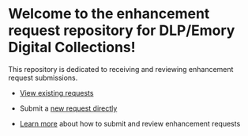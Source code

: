 # Welcome to the enhancement request repository for DLP/Emory Digital Collections! 

This repository is dedicated to receiving and reviewing enhancement request submissions. 

* [View existing requests](https://github.com/emory-libraries/dlp-enhance/projects/1)

* Submit a [new request directly](https://github.com/emory-libraries/dlp-enhance/issues/new?assignees=&labels=&template=feature_request.md&title=)

* [Learn more](https://github.com/emory-libraries/dlp-enhance/wiki) about how to submit and review enhancement requests


